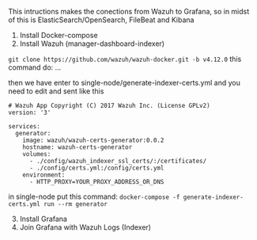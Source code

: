 This intructions makes the conections from Wazuh to Grafana, so in midst of this is ElasticSearch/OpenSearch, FileBeat and Kibana

1. Install Docker-compose
2. Install Wazuh (manager-dashboard-indexer)

``` git clone https://github.com/wazuh/wazuh-docker.git -b v4.12.0 ```
this command do: ...

then we have
enter to single-node/generate-indexer-certs.yml
and you need to edit and sent like this
```
# Wazuh App Copyright (C) 2017 Wazuh Inc. (License GPLv2)
version: '3'

services:
  generator:
    image: wazuh/wazuh-certs-generator:0.0.2
    hostname: wazuh-certs-generator
    volumes:
      - ./config/wazuh_indexer_ssl_certs/:/certificates/
      - ./config/certs.yml:/config/certs.yml
    environment:
      - HTTP_PROXY=YOUR_PROXY_ADDRESS_OR_DNS
```
in single-node put this command:
``` docker-compose -f generate-indexer-certs.yml run --rm generator ```

3. Install Grafana
4. Join Grafana with Wazuh Logs (Indexer)

